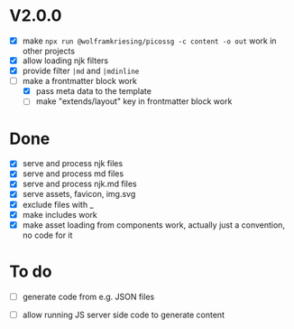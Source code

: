 # V2.0.0

- [x] make `npx run @wolframkriesing/picossg -c content -o out` work in other projects
- [x] allow loading njk filters
- [x] provide filter `|md` and `|mdinline`
- [ ] make a frontmatter block work
  - [x] pass meta data to the template
  - [ ] make "extends/layout" key in frontmatter block work

# Done

- [x] serve and process njk files
- [x] serve and process md files
- [x] serve and process njk.md files
- [x] serve assets, favicon, img.svg
- [x] exclude files with _
- [x] make includes work
- [x] make asset loading from components work, actually just a convention, no code for it

# To do

- [ ] generate code from e.g. JSON files
- [ ] allow running JS server side code to generate content

